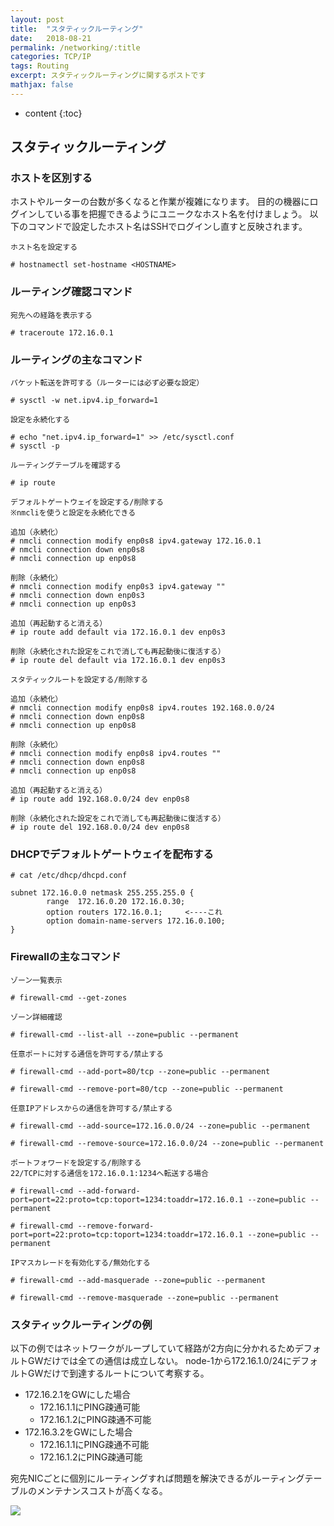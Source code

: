 ```yaml
---
layout: post
title:  "スタティックルーティング"
date:   2018-08-21
permalink: /networking/:title
categories: TCP/IP
tags: Routing
excerpt: スタティックルーティングに関するポストです
mathjax: false
---
```


* content
{:toc}

## スタティックルーティング

### ホストを区別する

ホストやルーターの台数が多くなると作業が複雑になります。
目的の機器にログインしている事を把握できるようにユニークなホスト名を付けましょう。
以下のコマンドで設定したホスト名はSSHでログインし直すと反映されます。

```
ホスト名を設定する

# hostnamectl set-hostname <HOSTNAME>
```

### ルーティング確認コマンド

```
宛先への経路を表示する

# traceroute 172.16.0.1
```

### ルーティングの主なコマンド

```
パケット転送を許可する（ルーターには必ず必要な設定）

# sysctl -w net.ipv4.ip_forward=1

設定を永続化する

# echo "net.ipv4.ip_forward=1" >> /etc/sysctl.conf
# sysctl -p
```


```
ルーティングテーブルを確認する

# ip route
```

```
デフォルトゲートウェイを設定する/削除する
※nmcliを使うと設定を永続化できる

追加（永続化）
# nmcli connection modify enp0s8 ipv4.gateway 172.16.0.1
# nmcli connection down enp0s8
# nmcli connection up enp0s8

削除（永続化）
# nmcli connection modify enp0s3 ipv4.gateway ""
# nmcli connection down enp0s3
# nmcli connection up enp0s3

追加（再起動すると消える）
# ip route add default via 172.16.0.1 dev enp0s3

削除（永続化された設定をこれで消しても再起動後に復活する）
# ip route del default via 172.16.0.1 dev enp0s3

```

```
スタティックルートを設定する/削除する

追加（永続化）
# nmcli connection modify enp0s8 ipv4.routes 192.168.0.0/24
# nmcli connection down enp0s8
# nmcli connection up enp0s8

削除（永続化）
# nmcli connection modify enp0s8 ipv4.routes ""
# nmcli connection down enp0s8
# nmcli connection up enp0s8

追加（再起動すると消える）
# ip route add 192.168.0.0/24 dev enp0s8

削除（永続化された設定をこれで消しても再起動後に復活する）
# ip route del 192.168.0.0/24 dev enp0s8
```

### DHCPでデフォルトゲートウェイを配布する

```
# cat /etc/dhcp/dhcpd.conf

subnet 172.16.0.0 netmask 255.255.255.0 {
        range  172.16.0.20 172.16.0.30;
        option routers 172.16.0.1;     <----これ
        option domain-name-servers 172.16.0.100;
}
```

### Firewallの主なコマンド

```
ゾーン一覧表示

# firewall-cmd --get-zones
```

```
ゾーン詳細確認

# firewall-cmd --list-all --zone=public --permanent
```

```
任意ポートに対する通信を許可する/禁止する

# firewall-cmd --add-port=80/tcp --zone=public --permanent

# firewall-cmd --remove-port=80/tcp --zone=public --permanent
```

```
任意IPアドレスからの通信を許可する/禁止する

# firewall-cmd --add-source=172.16.0.0/24 --zone=public --permanent

# firewall-cmd --remove-source=172.16.0.0/24 --zone=public --permanent
```

```
ポートフォワードを設定する/削除する
22/TCPに対する通信を172.16.0.1:1234へ転送する場合

# firewall-cmd --add-forward-port=port=22:proto=tcp:toport=1234:toaddr=172.16.0.1 --zone=public --permanent

# firewall-cmd --remove-forward-port=port=22:proto=tcp:toport=1234:toaddr=172.16.0.1 --zone=public --permanent
```

```
IPマスカレードを有効化する/無効化する

# firewall-cmd --add-masquerade --zone=public --permanent

# firewall-cmd --remove-masquerade --zone=public --permanent
```

### スタティックルーティングの例

以下の例ではネットワークがループしていて経路が2方向に分かれるためデフォルトGWだけでは全ての通信は成立しない。
node-1から172.16.1.0/24にデフォルトGWだけで到達するルートについて考察する。

  - 172.16.2.1をGWにした場合
    - 172.16.1.1にPING疎通可能
    - 172.16.1.2にPING疎通不可能
  - 172.16.3.2をGWにした場合
    - 172.16.1.1にPING疎通不可能
    - 172.16.1.2にPING疎通可能

宛先NICごとに個別にルーティングすれば問題を解決できるがルーティングテーブルのメンテナンスコストが高くなる。

![]({{site.baseurl}}/images/static_route.png)
